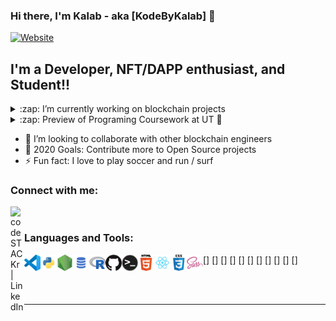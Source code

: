 ### Hi there, I'm Kalab - aka [KodeByKalab] 👋 

[![Website](https://img.shields.io/website?label=KodeByKalab.com&style=for-the-badge&url=https%3A%2F%2FKodeByKalab.com)](https://KodeByKalab.com)


## I'm a Developer, NFT/DAPP enthusiast, and Student!!

<details>
  <summary>:zap: I’m currently working on blockchain projects</summary>
  
<!--START_SECTION:activity-->
1. 
<!--END_SECTION:activity-->

</details>
<details>
  <summary>:zap: Preview of Programing Coursework at UT 🤘 </summary>
  
<!--START_SECTION:activity-->
1. [CS 313E] 
2. MIS 333K
<!--END_SECTION:activity-->
</details>

- 👯 I’m looking to collaborate with other blockchain engineers
- 🥅 2020 Goals: Contribute more to Open Source projects
- ⚡ Fun fact: I love to play soccer and run / surf

### Connect with me:

[<img align="left" alt="codeSTACKr | LinkedIn" width="22px" src="https://cdn.jsdelivr.net/npm/simple-icons@v3/icons/linkedin.svg" />][linkedin]

<br />

### Languages and Tools:

[<img align="left" alt="Visual Studio Code" width="26px" src="https://raw.githubusercontent.com/github/explore/80688e429a7d4ef2fca1e82350fe8e3517d3494d/topics/visual-studio-code/visual-studio-code.png" />]
[<img align="left" alt="Python" width="26px" src="https://raw.githubusercontent.com/github/explore/80688e429a7d4ef2fca1e82350fe8e3517d3494d/topics/python/python.png" />]
[<img align="left" alt="Node.js" width="26px" src="https://raw.githubusercontent.com/github/explore/80688e429a7d4ef2fca1e82350fe8e3517d3494d/topics/nodejs/nodejs.png" />]
[<img align="left" alt="SQL" width="26px" src="https://raw.githubusercontent.com/github/explore/80688e429a7d4ef2fca1e82350fe8e3517d3494d/topics/sql/sql.png" />]
[<img align="left" alt="R" width="26px" src="https://raw.githubusercontent.com/github/explore/80688e429a7d4ef2fca1e82350fe8e3517d3494d/topics/r/r.png" />]
[<img align="left" alt="GitHub" width="26px" src="https://raw.githubusercontent.com/github/explore/78df643247d429f6cc873026c0622819ad797942/topics/github/github.png" />]
[<img align="left" alt="Terminal" width="26px" src="https://raw.githubusercontent.com/github/explore/80688e429a7d4ef2fca1e82350fe8e3517d3494d/topics/terminal/terminal.png" />]
[<img align="left" alt="HTML5" width="26px" src="https://raw.githubusercontent.com/github/explore/80688e429a7d4ef2fca1e82350fe8e3517d3494d/topics/html/html.png" />]
[<img align="left" alt="React" width="26px" src="https://raw.githubusercontent.com/github/explore/80688e429a7d4ef2fca1e82350fe8e3517d3494d/topics/react/react.png" />]
[<img align="left" alt="CSS3" width="26px" src="https://raw.githubusercontent.com/github/explore/80688e429a7d4ef2fca1e82350fe8e3517d3494d/topics/css/css.png" />]
[<img align="left" alt="Sass" width="26px" src="https://raw.githubusercontent.com/github/explore/80688e429a7d4ef2fca1e82350fe8e3517d3494d/topics/sass/sass.png" />]

<br />
<br />

---

[vintageDAO]: https://github.com/KodeByKalab/nft-mix
[CS 313E]:  https://github.com/KodeByKalab/Elements-of-Software-Design
[linkedin]: https://www.linkedin.com/in/kalabalemu/
